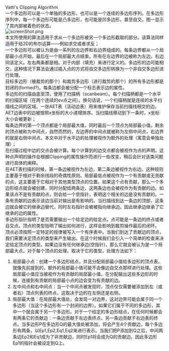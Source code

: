 Vatti's Clipping Algorithm   
一个多边形可以是一个单独的多边形，也可以是一个连续的多边形序列。在多边形序列中，每一个多边形可能是凸多边形，也可能是凹多边形，甚至自交。图一显示了其内部被着色的状态。    
![screenShot.png](https://i.loli.net/2019/03/12/5c8756e98101f.png)   
本文所使用的算法适用于求从一个多边形被另一个多边形截取的部分。该算法同样适用于给2D的布尔运算——例如求交或者求反；   
一个多边形可以被认为是由一系列的左边界和右边界组成的。每条边界都从一个局部最小点开始，最后在一个局部最大点结束。所有在左边界的边被称为左边，右边同该定义。左右两条都是相。对于内部（填充）来进行定义的。多边形的边可能相交，这种情况下算法会通过插入点的方式将自交多边形转换为一个非自交多边形进行处理。   
目标多边形（被裁剪的那个）和裁剪多边形（进行裁剪的那个）的所有多边形都是封闭的(formed?)。每条边都会被分配一个标志表示边的属性。   
多边形的扫描由底至顶，使用了扫描柄（scanbeam）。每个扫描柄都是一个水平的扫描区域（在两个连续的ev点之间）。换句话说，一个扫描柄就是连续的水平扫描线之间的区域。一张AET表（活动边表）用来维护保存当前扫描线相交的边。AET边表中的边被按照x坐标的大小递增排序。当扫描线移动到下一条时，x坐标大小会被更新；    
每条边界的第一个顶点都是个局部最大值，同时最后一个顶点为局部最小值。剩余的顶点被称为中间点，自然而然的，左边界的中间点就被称为左侧中间点，右边界的就是右侧中间点。本文中对于水平边的处理被视作为额外的处理（寓意会单独处理）；   
在扫描过程中边的交点会被计算。每个计算到的边交点都会被视作为点的声明。这种点声明的操作会根据Clipping的属性操作而进行一些改变，稍后会针对该类问题进行具体的阐释。   
在AET表扫描的时候，第一条边被视作为左边，第二条边被视作为右边。这种规则主要基于相对于剩余线段的奇偶性原则。局部最低点被视作为一个有贡献或无贡献的点，这主要基于它相对于其他类型顶点的位置。如果这个点有贡献，那么一个多边形结点就会被创建，同时分配给两条边，这两条边也会被视作为有贡献的边。如果该点不是有贡献的点，则会给一个空指针，表明这个相关的边是没有贡献的。一条有贡献的边表示该边当前对输出是有影响的。当扫描线到达一条边的顶部，这条边就会被它的继承边替代，同时左右指针会被被指向继承边。因此继承边继承了它继承的边的属性。   
多边形指针指明了是否需要输出一个给定边的给定点。点可能是一条边的终点或者自交点。顶点的类型指明了输出如何进行，这样会影响到裁剪操作最后的闭环。   
顶点必须按照一定特定的规律被写入一个有序表中。当我们到达了贡献边的顶点，我们需要决定顶点的类型来产生输出。在这个时候我们会引入一个简单的检查来决定给定顶点的类型。如果边没有任何继承边(空指针)，那么它就会被认为是一个局部最大点。对于每个顶点的处理，取决于它的类型，处理方法如下：   
1. 局部最小点：创建一个多边形结点，并且分配局部最小值给多边形的顶点表。就像先前提到的，额外的局部最小值可能不会像边自交点那样进行处理。这些局部最小值应当被视作为有贡献的局部最小值。在分配输出这些多边形的时候，连接到有贡献的局部最小点的边会变为有贡献的边。     
2. 左中间点和右中间点：当一个中间点被发现时，顶点仅仅需要被添加到左（或者右）顶点列表的终点，这取决于边的在左侧还是右侧。   
3. 局部最大值：在局部最大值处，会发现一对边界，这对边界可能会属于同一个多边形（当这个多边形有一个封闭的边界）。如果它们属于不同的多边形，其中一个就会属于另一个多边形。对于一个给定的多边形结点，在任何时候都会有两条它的贡献边：一条边贡献于左边表终点，另一条边贡献于右边表的终点。当多边形P在多边形Q的最大值处被添加，将会产生4个贡献边，每个多边形有两条，以Ep1,Ep2,Eq1,Eq2来进行表示。当我们把P添加到Q之后，中间两条边Ep2和Eq1成为了非贡献边，同时Ep1将会成为Q的贡献边。因此多边形Ep1的指针会被设定到Q上。


   


